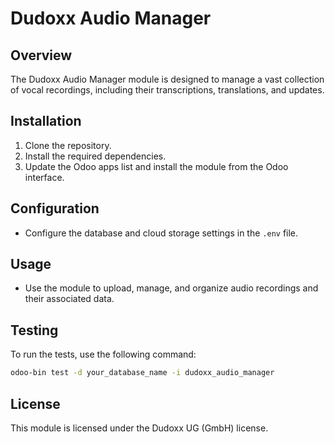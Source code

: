 # Dudoxx Audio Manager

## Overview
The Dudoxx Audio Manager module is designed to manage a vast collection of vocal recordings, including their transcriptions, translations, and updates.

## Installation
1. Clone the repository.
2. Install the required dependencies.
3. Update the Odoo apps list and install the module from the Odoo interface.

## Configuration
- Configure the database and cloud storage settings in the `.env` file.

## Usage
- Use the module to upload, manage, and organize audio recordings and their associated data.

## Testing
To run the tests, use the following command:
```bash
odoo-bin test -d your_database_name -i dudoxx_audio_manager
```

## License
This module is licensed under the Dudoxx UG (GmbH) license.
